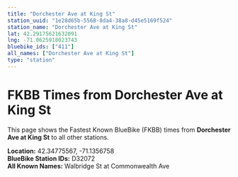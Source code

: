```yaml
---
title: "Dorchester Ave at King St"
station_uuid: "1e28d65b-5568-8da4-38a8-d45e5169f524"
station_name: "Dorchester Ave at King St"
lat: 42.29175621632091
lng: -71.0625918023743
bluebike_ids: ["411"]
all_names: ["Dorchester Ave at King St"]
type: "station"
---
```


# FKBB Times from Dorchester Ave at King St

This page shows the Fastest Known BlueBike (FKBB) times from **Dorchester Ave at King St** to all other stations.

**Location:** 42.34775567, -71.1356758  
**BlueBike Station IDs:** D32072  
**All Known Names:** Walbridge St at Commonwealth Ave

